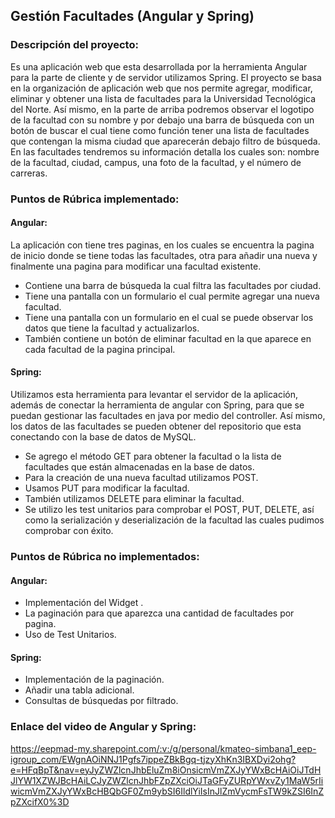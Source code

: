 ## Gestión Facultades (Angular y Spring)

### Descripción del proyecto:

Es una aplicación web que esta desarrollada por la herramienta Angular para la parte de cliente y de servidor utilizamos Spring. El proyecto se basa en la organización de aplicación web que nos permite agregar, modificar, eliminar y obtener una lista de facultades para la Universidad Tecnológica del Norte. 
Así mismo, en la parte de arriba podremos observar el logotipo de la facultad con su nombre y por debajo una barra de búsqueda con un botón de buscar el cual tiene como función tener una lista de facultades que contengan la misma ciudad que aparecerán debajo filtro de búsqueda. En las facultades tendremos su información detalla los cuales son: nombre de la facultad, ciudad, campus, una foto de la facultad, y el número de carreras.  
 
### Puntos de Rúbrica implementado: 

#### Angular: 
La aplicación con tiene tres paginas, en los cuales se encuentra la pagina de inicio donde se tiene todas las facultades, otra para añadir una nueva y finalmente una pagina para modificar una facultad existente.

- Contiene una barra de búsqueda la cual filtra las facultades por ciudad.
- Tiene una pantalla con un formulario el cual permite agregar una nueva facultad.
- Tiene una pantalla con un formulario en el cual se puede observar los datos que tiene la facultad y  actualizarlos.
- También contiene un botón de eliminar facultad en la que aparece en cada facultad de la pagina principal. 

#### Spring: 
Utilizamos esta herramienta para levantar el servidor de la aplicación, además de conectar la herramienta de angular con Spring, para que se puedan gestionar las facultades en java por medio  del controller. Así mismo, los datos de las facultades se pueden obtener del repositorio que esta conectando con la base de datos de MySQL.

- Se agrego el método GET para obtener la facultad o la lista de facultades que están almacenadas en la base de datos.
- Para la creación de una nueva facultad utilizamos POST.
- Usamos PUT para modificar la facultad.
- También utilizamos DELETE para eliminar la facultad.
- Se utilizo les test unitarios para comprobar el POST, PUT, DELETE, así como la serialización y deserialización de la facultad las cuales pudimos comprobar con éxito.

### Puntos de Rúbrica no implementados:

#### Angular:

- Implementación del Widget .
- La paginación para que aparezca una cantidad de facultades por pagina. 
- Uso de Test Unitarios. 
 
#### Spring:
- Implementación de la paginación.
- Añadir una tabla adicional.
- Consultas de búsquedas por filtrado.

### Enlace del video de Angular y Spring:
 https://eepmad-my.sharepoint.com/:v:/g/personal/kmateo-simbana1_eep-igroup_com/EWgnAOiNNJ1Pgfs7ippeZBkBgq-tjzyXhKn3IBXDyi2ohg?e=HFqBpT&nav=eyJyZWZlcnJhbEluZm8iOnsicmVmZXJyYWxBcHAiOiJTdHJlYW1XZWJBcHAiLCJyZWZlcnJhbFZpZXciOiJTaGFyZURpYWxvZy1MaW5rIiwicmVmZXJyYWxBcHBQbGF0Zm9ybSI6IldlYiIsInJlZmVycmFsTW9kZSI6InZpZXcifX0%3D